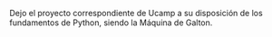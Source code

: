 Dejo el proyecto correspondiente de Ucamp a su disposición de los fundamentos de Python, siendo la Máquina de Galton.
